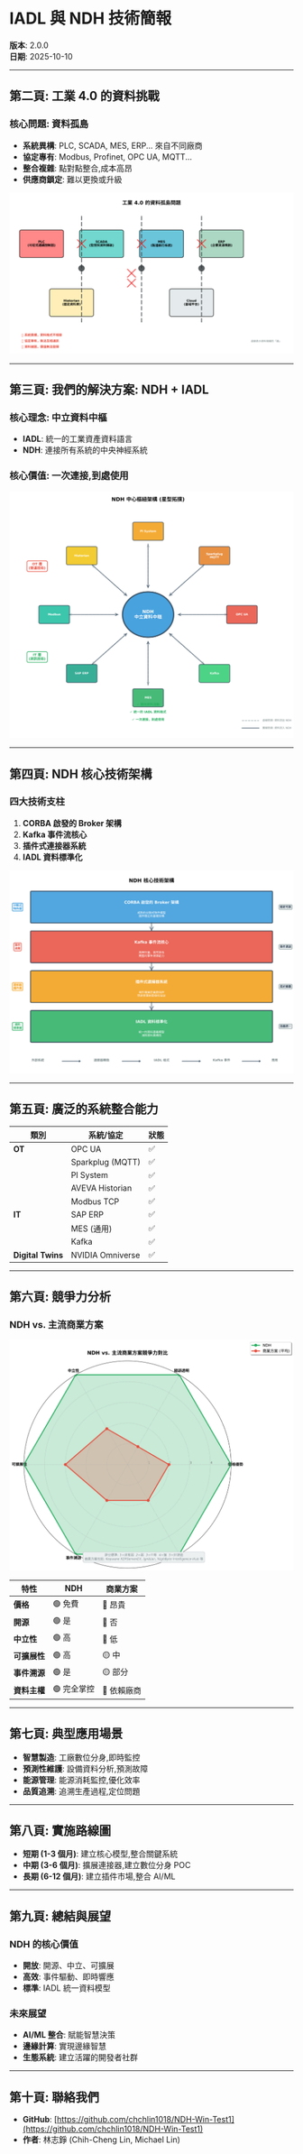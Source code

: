 # IADL 與 NDH 技術簡報

**版本**: 2.0.0  
**日期**: 2025-10-10

---

## 第二頁: 工業 4.0 的資料挑戰

### 核心問題: 資料孤島

- **系統異構**: PLC, SCADA, MES, ERP... 來自不同廠商
- **協定專有**: Modbus, Profinet, OPC UA, MQTT...
- **整合複雜**: 點對點整合,成本高昂
- **供應商鎖定**: 難以更換或升級

![資料孤島示意圖](visualizations/data_silos_diagram.png)

---

## 第三頁: 我們的解決方案: NDH + IADL

### 核心理念: 中立資料中樞

- **IADL**: 統一的工業資產資料語言
- **NDH**: 連接所有系統的中央神經系統

### 核心價值: 一次連接,到處使用

![NDH 中心樞紐架構圖](visualizations/ndh_hub_architecture.png)

---

## 第四頁: NDH 核心技術架構

### 四大技術支柱

1. **CORBA 啟發的 Broker 架構**
2. **Kafka 事件流核心**
3. **插件式連接器系統**
4. **IADL 資料標準化**

![技術架構層次圖](visualizations/technical_architecture_layers.png)

---

## 第五頁: 廣泛的系統整合能力

| 類別 | 系統/協定 | 狀態 |
|---|---|---|
| **OT** | OPC UA | ✅ |
| | Sparkplug (MQTT) | ✅ |
| | PI System | ✅ |
| | AVEVA Historian | ✅ |
| | Modbus TCP | ✅ |
| **IT** | SAP ERP | ✅ |
| | MES (通用) | ✅ |
| | Kafka | ✅ |
| **Digital Twins** | NVIDIA Omniverse | ✅ |

---

## 第六頁: 競爭力分析

### NDH vs. 主流商業方案

![競爭力對比雷達圖](visualizations/competitive_radar_chart.png)

| 特性 | NDH | 商業方案 |
|---|---|---|
| **價格** | 🟢 免費 | 🔴 昂貴 |
| **開源** | 🟢 是 | 🔴 否 |
| **中立性** | 🟢 高 | 🔴 低 |
| **可擴展性** | 🟢 高 | 🟡 中 |
| **事件溯源** | 🟢 是 | 🟡 部分 |
| **資料主權** | 🟢 完全掌控 | 🔴 依賴廠商 |

---

## 第七頁: 典型應用場景

- **智慧製造**: 工廠數位分身,即時監控
- **預測性維護**: 設備資料分析,預測故障
- **能源管理**: 能源消耗監控,優化效率
- **品質追溯**: 追溯生產過程,定位問題

---

## 第八頁: 實施路線圖

- **短期 (1-3 個月)**: 建立核心模型,整合關鍵系統
- **中期 (3-6 個月)**: 擴展連接器,建立數位分身 POC
- **長期 (6-12 個月)**: 建立插件市場,整合 AI/ML

---

## 第九頁: 總結與展望

### NDH 的核心價值

- **開放**: 開源、中立、可擴展
- **高效**: 事件驅動、即時響應
- **標準**: IADL 統一資料模型

### 未來展望

- **AI/ML 整合**: 賦能智慧決策
- **邊緣計算**: 實現邊緣智慧
- **生態系統**: 建立活躍的開發者社群

---

## 第十頁: 聯絡我們

- **GitHub**: [https://github.com/chchlin1018/NDH-Win-Test1](https://github.com/chchlin1018/NDH-Win-Test1)
- **作者**: 林志錚 (Chih-Cheng Lin, Michael Lin)

